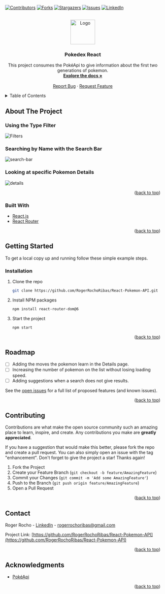 <div id="top"></div>

[![Contributors][contributors-shield]][contributors-url]
[![Forks][forks-shield]][forks-url]
[![Stargazers][stars-shield]][stars-url]
[![Issues][issues-shield]][issues-url]
[![LinkedIn][linkedin-shield]][linkedin-url]



<!-- PROJECT LOGO -->
<br />
<div align="center">
  <a href="https://github.com/RogerRochoRibas/React-Pokemon-API">
    <img src="/public/favicon.ico" alt="Logo" width="80" height="80">
  </a>

<h3 align="center">Pokedex React</h3>

  <p align="center">
  This project consumes the PokéApi to give information about the first two generations of pokemon.
    <br />
    <a href="https://github.com/RogerRochoRibas/React-Pokemon-API"><strong>Explore the docs »</strong></a>
    <br />
    <br />
    <a href="https://github.com/RogerRochoRibas/React-Pokemon-API/issues">Report Bug</a>
    ·
    <a href="https://github.com/RogerRochoRibas/React-Pokemon-API/issues">Request Feature</a>
  </p>
</div>



<!-- TABLE OF CONTENTS -->
<details>
  <summary>Table of Contents</summary>
  <ol>
    <li>
      <a href="#about-the-project">About The Project</a>
    </li>
    <li>
      <a href="#getting-started">Getting Started</a>
    </li>
    <li><a href="#usage">Usage</a></li>
    <li><a href="#roadmap">Roadmap</a></li>
    <li><a href="#contributing">Contributing</a></li>
    <li><a href="#contact">Contact</a></li>
    <li><a href="#acknowledgments">Acknowledgments</a></li>
  </ol>
</details>



<!-- ABOUT THE PROJECT -->

## About The Project

### Using the Type Filter
![Filters](https://user-images.githubusercontent.com/98771907/180623305-81ee8b72-97cb-4c34-8d82-0e1f8cf7737f.gif)

### Searching by Name with the Search Bar
![search-bar](https://user-images.githubusercontent.com/98771907/180623391-453d5e28-5654-4d92-b23f-b6156a873c08.gif)

### Looking at specific Pokemon Details
![details](https://user-images.githubusercontent.com/98771907/180623523-7517239b-4a7c-4213-9eee-5007664f5254.gif)

<p align="right">(<a href="#top">back to top</a>)</p>



### Built With

* [React.js](https://reactjs.org/)
* [React Router](https://reactrouter.com)

<p align="right">(<a href="#top">back to top</a>)</p>


<!-- GETTING STARTED -->
## Getting Started

To get a local copy up and running follow these simple example steps.

<!--### Prerequisites

This is an example of how to list things you need to use the software and how to install them.
* npm
  ```sh
  npm install npm@latest -g
  ```
-->
### Installation

1. Clone the repo
   ```sh
   git clone https://github.com/RogerRochoRibas/React-Pokemon-API.git
   ```
2. Install NPM packages
   ```sh
   npm install react-router-dom@6
   ```
3. Start the project
   ```sh
   npm start
   ```

<p align="right">(<a href="#top">back to top</a>)</p>



<!-- ROADMAP -->
## Roadmap

- [ ] Adding the moves the pokemon learn in the Details page.
- [ ] Increasing the number of pokemon on the list without losing loading speed.
- [ ] Adding suggestions when a search does not give results.

See the [open issues](https://github.com/RogerRochoRibas/React-Pokemon-API/issues) for a full list of proposed features (and known issues).

<p align="right">(<a href="#top">back to top</a>)</p>



<!-- CONTRIBUTING -->
## Contributing

Contributions are what make the open source community such an amazing place to learn, inspire, and create. Any contributions you make are **greatly appreciated**.

If you have a suggestion that would make this better, please fork the repo and create a pull request. You can also simply open an issue with the tag "enhancement".
Don't forget to give the project a star! Thanks again!

1. Fork the Project
2. Create your Feature Branch (`git checkout -b feature/AmazingFeature`)
3. Commit your Changes (`git commit -m 'Add some AmazingFeature'`)
4. Push to the Branch (`git push origin feature/AmazingFeature`)
5. Open a Pull Request

<p align="right">(<a href="#top">back to top</a>)</p>



<!-- CONTACT -->
## Contact

Roger Rocho - [LinkedIn](https://es.linkedin.com/in/rogerrochoribas) - rogerrochoribas@gmail.com

Project Link: [https://github.com/RogerRochoRibas/React-Pokemon-API](https://github.com/RogerRochoRibas/React-Pokemon-API)

<p align="right">(<a href="#top">back to top</a>)</p>



<!-- ACKNOWLEDGMENTS -->
## Acknowledgments

* [PokéApi](https://pokeapi.co)

<p align="right">(<a href="#top">back to top</a>)</p>



<!-- MARKDOWN LINKS & IMAGES -->
<!-- https://www.markdownguide.org/basic-syntax/#reference-style-links -->
[contributors-shield]: https://img.shields.io/github/contributors/RogerRochoRibas/MusicProject.svg?style=for-the-badge
[contributors-url]: https://github.com/RogerRochoRibas/MusicProject/graphs/contributors
[forks-shield]: https://img.shields.io/github/forks/RogerRochoRibas/MusicProject.svg?style=for-the-badge
[forks-url]: https://github.com/RogerRochoRibas/MusicProject/network/members
[stars-shield]: https://img.shields.io/github/stars/RogerRochoRibas/MusicProject.svg?style=for-the-badge
[stars-url]: https://github.com/RogerRochoRibas/MusicProject/stargazers
[issues-shield]: https://img.shields.io/github/issues/RogerRochoRibas/MusicProject.svg?style=for-the-badge
[issues-url]: https://github.com/RogerRochoRibas/MusicProject/issues
[license-shield]: https://img.shields.io/github/license/RogerRochoRibas/MusicProject.svg?style=for-the-badge
[license-url]: https://github.com/RogerRochoRibas/MusicProject/blob/master/LICENSE.txt
[linkedin-shield]: https://img.shields.io/badge/-LinkedIn-black.svg?style=for-the-badge&logo=linkedin&colorB=555
[linkedin-url]: https://linkedin.com/in/rogerrochoribas
[product-screenshot]: images/screenshot.png
